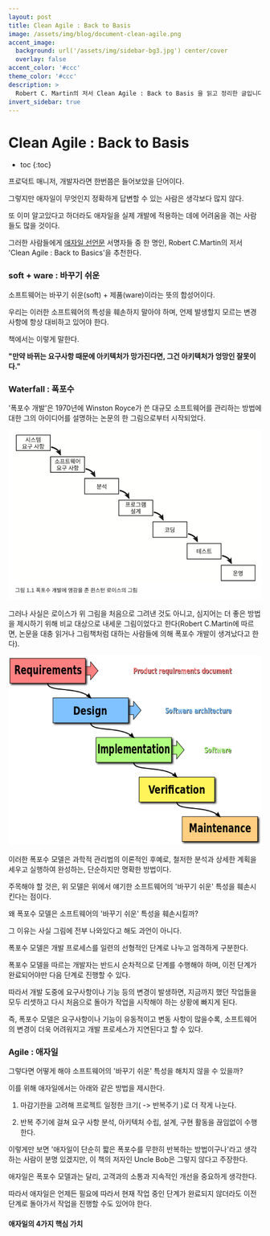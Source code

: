 ```yaml
---
layout: post
title: Clean Agile : Back to Basis
image: /assets/img/blog/document-clean-agile.png
accent_image: 
  background: url('/assets/img/sidebar-bg3.jpg') center/cover
  overlay: false
accent_color: '#ccc'
theme_color: '#ccc'
description: >
  Robert C. Martin의 저서 Clean Agile : Back to Basis 을 읽고 정리한 글입니다.
invert_sidebar: true
---
```


# Clean Agile : Back to Basis

* toc
{:toc}


프로덕트 매니저, 개발자라면 한번쯤은 들어보았을 단어이다.

그렇지만 애자일이 무엇인지 정확하게 답변할 수 있는 사람은 생각보다 많지 않다.

또 이미 알고있다고 하더라도 애자일을 실제 개발에 적용하는 데에 어려움을 겪는 사람들도 많을 것이다.

그러한 사람들에게 [애자일 선언문](http://agilemanifesto.org) 서명자들 중 한 명인, Robert C.Martin의 저서 'Clean Agile : Back to Basics'을 추천한다.


### soft + ware : 바꾸기 쉬운

소프트웨어는 바꾸기 쉬운(soft) + 제품(ware)이라는 뜻의 합성어이다.

우리는 이러한 소프트웨어의 특성을 훼손하지 말아야 하며, 언제 발생할지 모르는 변경사항에 항상 대비하고 있어야 한다.

책에서는 이렇게 말한다.

**"만약 바뀌는 요구사항 때문에 아키텍처가 망가진다면, 그건 아키텍처가 엉망인 잘못이다."**


### Waterfall : 폭포수

'폭포수 개발'은 1970년에 Winston Royce가 쓴 대규모 소프트웨어를 관리하는 방법에 대한 그의 아이디어를 설명하는 논문의 한 그림으로부터 시작되었다.

![로이스의 그림](/assets/img/blog/agile-waterfall.png)

그러나 사실은 로이스가 위 그림을 처음으로 그려낸 것도 아니고, 심지어는 더 좋은 방법을 제시하기 위해 비교 대상으로 내세운 그림이었다고 한다(Robert C.Martin에 따르면, 논문을 대충 읽거나 그림책처럼 대하는 사람들에 의해 폭포수 개발이 생겨났다고 한다).

![폭포수 개발](/assets/img/blog/agile-waterfall2.png)

이러한 폭포수 모델은 과학적 관리법의 이론적인 후예로, 철저한 분석과 상세한 계획을 세우고 실행하여 완성하는, 단순하지만 명확한 방법이다.

주목해야 할 것은, 위 모델은 위에서 얘기한 소프트웨어의 '바꾸기 쉬운' 특성을 훼손시킨다는 점이다.

왜 폭포수 모델은 소프트웨어의 '바꾸기 쉬운' 특성을 훼손시킬까?

그 이유는 사실 그림에 전부 나와있다고 해도 과언이 아니다.

폭포수 모델은 개발 프로세스를 일련의 선형적인 단계로 나누고 엄격하게 구분한다.

폭포수 모델을 따르는 개발자는 반드시 순차적으로 단계를 수행해야 하며, 이전 단계가 완료되어야만 다음 단계로 진행할 수 있다.

따라서 개발 도중에 요구사항이나 기능 등의 변경이 발생하면, 지금까지 했던 작업들을 모두 리셋하고 다시 처음으로 돌아가 작업을 시작해야 하는 상황에 빠지게 된다.

즉, 폭포수 모델은 요구사항이나 기능이 유동적이고 변동 사항이 많을수록, 소프트웨어의 변경이 더욱 어려워지고 개발 프로세스가 지연된다고 할 수 있다.


### Agile : 애자일

그렇다면 어떻게 해야 소프트웨어의 '바꾸기 쉬운' 특성을 해치지 않을 수 있을까?


이를 위해 애자일에서는 아래와 같은 방법을 제시한다.

1. 마감기한을 고려해 프로젝트 일정한 크기( -> 반복주기 )로 더 작게 나눈다.

2. 반복 주기에 걸쳐 요구 사항 분석, 아키텍처 수립, 설계, 구현 활동을 끊임없이 수행한다.


이렇게만 보면 '애자일이 단순히 짧은 폭포수를 무한히 반복하는 방법이구나'라고 생각하는 사람이 분명 있겠지만, 이 책의 저자인 Uncle Bob은 그렇지 않다고 주장한다.

애자일은 폭포수 모델과는 달리, 고객과의 소통과 지속적인 개선을 중요하게 생각한다.

따라서 애자일은 언제든 필요에 따라서 현재 작업 중인 단계가 완료되지 않더라도 이전 단계로 돌아가서 작업을 진행할 수도 있어야 한다.


#### 애자일의 4가지 핵심 가치

